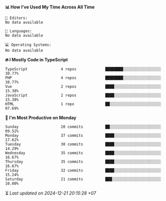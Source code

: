 <!--START_SECTION:readme-stats-->
**📊 How I’ve Used My Time Across All Time**

```text
📝 Editors:
No data available

💬 Languages:
No data available

💻 Operating Systems:
No data available
```

**🔥 I Mostly Code in TypeScript**

```text
TypeScript               4 repos             ████████░░░░░░░░░░░░░░░░░   30.77%
PHP                      4 repos             ████████░░░░░░░░░░░░░░░░░   30.77%
Vue                      2 repos             ████░░░░░░░░░░░░░░░░░░░░░   15.38%
JavaScript               2 repos             ████░░░░░░░░░░░░░░░░░░░░░   15.38%
HTML                     1 repo              ██░░░░░░░░░░░░░░░░░░░░░░░   07.69%
```

**📅 I'm Most Productive on Monday**

```text
Sunday                   20 commits          ██░░░░░░░░░░░░░░░░░░░░░░░   09.52%
Monday                   37 commits          ████░░░░░░░░░░░░░░░░░░░░░   17.62%
Tuesday                  30 commits          ████░░░░░░░░░░░░░░░░░░░░░   14.29%
Wednesday                35 commits          ████░░░░░░░░░░░░░░░░░░░░░   16.67%
Thursday                 35 commits          ████░░░░░░░░░░░░░░░░░░░░░   16.67%
Friday                   32 commits          ████░░░░░░░░░░░░░░░░░░░░░   15.24%
Saturday                 21 commits          ███░░░░░░░░░░░░░░░░░░░░░░   10.00%
```



⏳ *Last updated on 2024-12-21 20:15:28 +07*
<!--END_SECTION:readme-stats-->